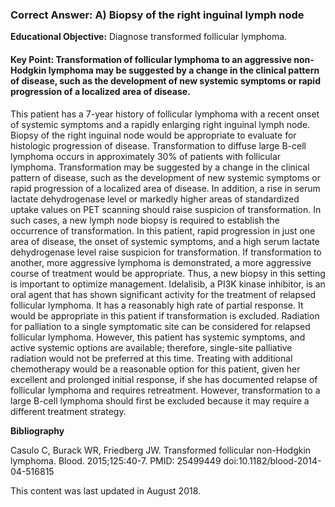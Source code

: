 
### Correct Answer: A) Biopsy of the right inguinal lymph node 

**Educational Objective:** Diagnose transformed follicular lymphoma.

#### **Key Point:** Transformation of follicular lymphoma to an aggressive non-Hodgkin lymphoma may be suggested by a change in the clinical pattern of disease, such as the development of new systemic symptoms or rapid progression of a localized area of disease.

This patient has a 7-year history of follicular lymphoma with a recent onset of systemic symptoms and a rapidly enlarging right inguinal lymph node. Biopsy of the right inguinal node would be appropriate to evaluate for histologic progression of disease. Transformation to diffuse large B-cell lymphoma occurs in approximately 30% of patients with follicular lymphoma. Transformation may be suggested by a change in the clinical pattern of disease, such as the development of new systemic symptoms or rapid progression of a localized area of disease. In addition, a rise in serum lactate dehydrogenase level or markedly higher areas of standardized uptake values on PET scanning should raise suspicion of transformation. In such cases, a new lymph node biopsy is required to establish the occurrence of transformation. In this patient, rapid progression in just one area of disease, the onset of systemic symptoms, and a high serum lactate dehydrogenase level raise suspicion for transformation. If transformation to another, more aggressive lymphoma is demonstrated, a more aggressive course of treatment would be appropriate. Thus, a new biopsy in this setting is important to optimize management.
Idelalisib, a PI3K kinase inhibitor, is an oral agent that has shown significant activity for the treatment of relapsed follicular lymphoma. It has a reasonably high rate of partial response. It would be appropriate in this patient if transformation is excluded.
Radiation for palliation to a single symptomatic site can be considered for relapsed follicular lymphoma. However, this patient has systemic symptoms, and active systemic options are available; therefore, single-site palliative radiation would not be preferred at this time.
Treating with additional chemotherapy would be a reasonable option for this patient, given her excellent and prolonged initial response, if she has documented relapse of follicular lymphoma and requires retreatment. However, transformation to a large B-cell lymphoma should first be excluded because it may require a different treatment strategy.

**Bibliography**

Casulo C, Burack WR, Friedberg JW. Transformed follicular non-Hodgkin lymphoma. Blood. 2015;125:40-7. PMID: 25499449 doi:10.1182/blood-2014-04-516815

This content was last updated in August 2018.